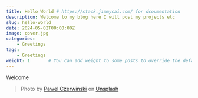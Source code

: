 ```yaml
---
title: Hello World # https://stack.jimmycai.com/ for dcoumentation
description: Welcome to my blog here I will post my projects etc
slug: hello-world
date: 2024-05-02T00:00:00Z
image: cover.jpg
categories:
    - Greetings
tags:
    - Greetings
weight: 1       # You can add weight to some posts to override the default sorting (date descending)
---
```


Welcome

> Photo by [Pawel Czerwinski](https://unsplash.com/@pawel_czerwinski) on [Unsplash](https://unsplash.com/)
